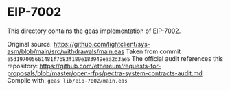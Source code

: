# EIP-7002

This directory contains the [geas](https://github.com/fjl/geas) implementation of [EIP-7002](https://eips.ethereum.org/EIPS/eip-7002).

Original source: https://github.com/lightclient/sys-asm/blob/main/src/withdrawals/main.eas
Taken from commit `e5d197005661481f7b83f189e183949eaa2d3ae5`
The official audit references this repository: https://github.com/ethereum/requests-for-proposals/blob/master/open-rfps/pectra-system-contracts-audit.md
Compile with: `geas lib/eip-7002/main.eas`
